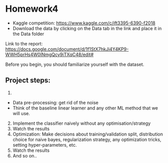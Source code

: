 # Homework4
- Kaggle competition: https://www.kaggle.com/c/ift3395-6390-f2018
- Download the data by clicking on the Data tab in the link and place it in the Data folder

Link to the report: https://docs.google.com/document/d/1f1StX7hkJi4Y4KP9-WWH5prHs4W0INmgQcy9iTXqC48/edit#

Before you begin, you should familiarize yourself with the dataset.

## Project steps:

1.
- Data pre-processing: get rid of the noise 
- Think of the baseline linear learner and any other ML method that we will use.

2. Implement the classifier naively without any optimisation/strategy
3. Watch the results 
4. Optimization: Make decisions about training/validation split, distribution choice for naive bayes, regularization strategy, any optimization tricks, setting hyper-parameters, etc. 
5. Watch the results 
6. And so on..

